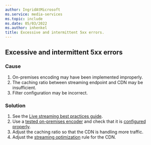 ```yaml
---
author: IngridAtMicrosoft
ms.service: media-services
ms.topic: include
ms.date: 05/03/2022
ms.author: inhenkel
title: Excessive and intermittent 5xx errors.
---
```


<!-- 2109030040000508 -->

## Excessive and intermittent 5xx errors

### Cause

1. On-premises encoding may have been implemented improperly.
1. The caching ratio between streaming endpoint and CDN may be insufficient.
1. Filter configuration may be incorrect.

### Solution

1. See the [Live streaming best practices guide](../live-event-streaming-best-practices-guide.md).
1. Use a [tested on-premises encoder](../encode-recommended-on-premises-live-encoders.md) and check that it is [configured properly](../encode-recommended-on-premises-live-encoders.md#configuring-on-premises-live-encoder-settings).
1. Adjust the caching ratio so that the CDN is handling more traffic.
1. Adjust the [streaming optimization](/azure/cdn/cdn-media-streaming-optimization) rule for the CDN.
